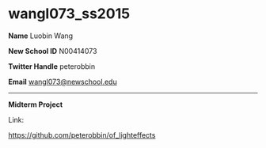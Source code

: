 # wangl073_ss2015
**Name** Luobin Wang

**New School ID** N00414073

**Twitter Handle** peterobbin

**Email** wangl073@newschool.edu

--------------------------------

**Midterm Project** 

Link:

https://github.com/peterobbin/of_lighteffects
